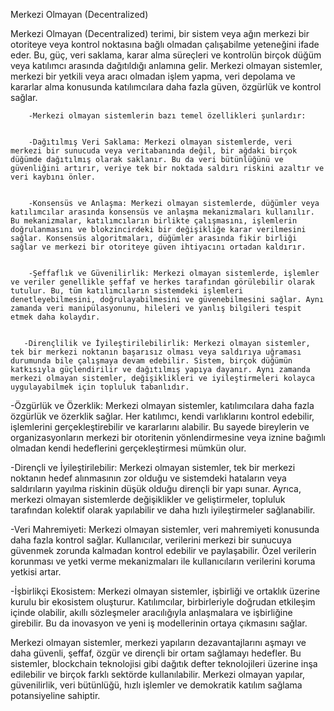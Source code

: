 <div style="center">

Merkezi Olmayan (Decentralized)
    
Merkezi Olmayan (Decentralized) terimi, bir sistem veya ağın merkezi bir otoriteye veya kontrol noktasına bağlı olmadan çalışabilme yeteneğini ifade eder. Bu, güç, veri saklama, karar alma süreçleri ve kontrolün birçok düğüm veya katılımcı arasında dağıtıldığı anlamına gelir. Merkezi olmayan sistemler, merkezi bir yetkili veya aracı olmadan işlem yapma, veri depolama ve kararlar alma konusunda katılımcılara daha fazla güven, özgürlük ve kontrol sağlar.  

       	-Merkezi olmayan sistemlerin bazı temel özellikleri şunlardır:
   

        -Dağıtılmış Veri Saklama: Merkezi olmayan sistemlerde, veri merkezi bir sunucuda veya veritabanında değil, bir ağdaki birçok düğümde dağıtılmış olarak saklanır. Bu da veri bütünlüğünü ve güvenliğini artırır, veriye tek bir noktada saldırı riskini azaltır ve veri kaybını önler.


        -Konsensüs ve Anlaşma: Merkezi olmayan sistemlerde, düğümler veya katılımcılar arasında konsensüs ve anlaşma mekanizmaları kullanılır. Bu mekanizmalar, katılımcıların birlikte çalışmasını, işlemlerin doğrulanmasını ve blokzincirdeki bir değişikliğe karar verilmesini sağlar. Konsensüs algoritmaları, düğümler arasında fikir birliği sağlar ve merkezi bir otoriteye güven ihtiyacını ortadan kaldırır.


        -Şeffaflık ve Güvenilirlik: Merkezi olmayan sistemlerde, işlemler ve veriler genellikle şeffaf ve herkes tarafından görülebilir olarak tutulur. Bu, tüm katılımcıların sistemdeki işlemleri denetleyebilmesini, doğrulayabilmesini ve güvenebilmesini sağlar. Aynı zamanda veri manipülasyonunu, hileleri ve yanlış bilgileri tespit etmek daha kolaydır.


       -Dirençlilik ve İyileştirilebilirlik: Merkezi olmayan sistemler, tek bir merkezi noktanın başarısız olması veya saldırıya uğraması durumunda bile çalışmaya devam edebilir. Sistem, birçok düğümün katkısıyla güçlendirilir ve dağıtılmış yapıya dayanır. Aynı zamanda merkezi olmayan sistemler, değişiklikleri ve iyileştirmeleri kolayca uygulayabilmek için topluluk tabanlıdır.

 
-Özgürlük ve Özerklik: Merkezi olmayan sistemler, katılımcılara daha fazla özgürlük ve özerklik sağlar. Her katılımcı, kendi varlıklarını kontrol edebilir, işlemlerini gerçekleştirebilir ve kararlarını alabilir. Bu sayede bireylerin ve organizasyonların merkezi bir otoritenin yönlendirmesine veya iznine bağımlı olmadan kendi hedeflerini gerçekleştirmesi mümkün olur.

-Dirençli ve İyileştirilebilir: Merkezi olmayan sistemler, tek bir merkezi noktanın hedef alınmasının zor olduğu ve sistemdeki hataların veya saldırıların yayılma riskinin düşük olduğu dirençli bir yapı sunar. Ayrıca, merkezi olmayan sistemlerde değişiklikler ve geliştirmeler, topluluk tarafından kolektif olarak yapılabilir ve daha hızlı iyileştirmeler sağlanabilir.


-Veri Mahremiyeti: Merkezi olmayan sistemler, veri mahremiyeti konusunda daha fazla kontrol sağlar. Kullanıcılar, verilerini merkezi bir sunucuya güvenmek zorunda kalmadan kontrol edebilir ve paylaşabilir. Özel verilerin korunması ve yetki verme mekanizmaları ile kullanıcıların verilerini koruma yetkisi artar.

-İşbirlikçi Ekosistem: Merkezi olmayan sistemler, işbirliği ve ortaklık üzerine kurulu bir ekosistem oluşturur. Katılımcılar, birbirleriyle doğrudan etkileşim içinde olabilir, akıllı sözleşmeler aracılığıyla anlaşmalara ve işbirliğine girebilir. Bu da inovasyon ve yeni iş modellerinin ortaya çıkmasını sağlar.


Merkezi olmayan sistemler, merkezi yapıların dezavantajlarını aşmayı ve daha güvenli, şeffaf, özgür ve dirençli bir ortam sağlamayı hedefler. Bu sistemler, blockchain teknolojisi gibi dağıtık defter teknolojileri üzerine inşa edilebilir ve birçok farklı sektörde kullanılabilir. Merkezi olmayan yapılar, güvenilirlik, veri bütünlüğü, hızlı işlemler ve demokratik katılım sağlama potansiyeline sahiptir.

</div>
